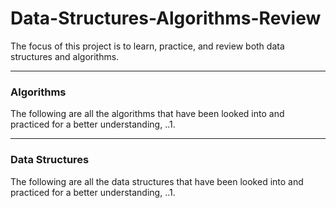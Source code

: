 # Data-Structures-Algorithms-Review
The focus of this project is to learn, practice, and review both data structures and algorithms.

---
### Algorithms
The following are all the algorithms that have been looked into and practiced for a better understanding,
..1.


---
### Data Structures
The following are all the data structures that have been looked into and practiced for a better understanding,
..1.
